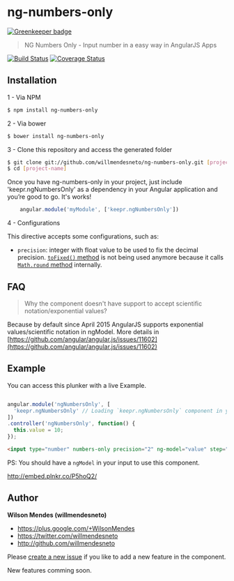 # ng-numbers-only

[![Greenkeeper badge](https://badges.greenkeeper.io/willmendesneto/ng-numbers-only.svg)](https://greenkeeper.io/)

> NG Numbers Only - Input number in a easy way in AngularJS Apps

[![Build Status](https://travis-ci.org/willmendesneto/ng-numbers-only.png?branch=master)](https://travis-ci.org/willmendesneto/ng-numbers-only)
[![Coverage Status](https://coveralls.io/repos/willmendesneto/ng-numbers-only/badge.svg?branch=master)](https://coveralls.io/r/willmendesneto/ng-numbers-only?branch=master)


## Installation

1 - Via NPM

```bash
$ npm install ng-numbers-only
```

2 - Via bower

```bash
$ bower install ng-numbers-only
```

3 - Clone this repository and access the generated folder

```bash
$ git clone git://github.com/willmendesneto/ng-numbers-only.git [project-name]
$ cd [project-name]
```
Once you have ng-numbers-only in your project, just include 'keepr.ngNumbersOnly' as a dependency in your Angular application and you’re good to go. It's works!

```javascript
    angular.module('myModule', ['keepr.ngNumbersOnly'])
```

4 - Configurations

This directive accepts some configurations, such as:

- `precision`: integer with float value to be used to fix the decimal precision. [`toFixed()` method](https://developer.mozilla.org/en-US/docs/Web/JavaScript/Reference/Global_Objects/Number/toFixed) is not being used anymore because it calls [`Math.round` method](https://developer.mozilla.org/pt-BR/docs/Web/JavaScript/Reference/Global_Objects/Math/round) internally.

## FAQ

> Why the component doesn't have support to accept scientific notation/exponential values?

Because by default since April 2015 AngularJS supports exponential values/scientific notation in ngModel. More details in [https://github.com/angular/angular.js/issues/11602](https://github.com/angular/angular.js/issues/11602)

## Example

You can access this plunker with a live Example.

```javascript

angular.module('ngNumbersOnly', [
  'keepr.ngNumbersOnly' // Loading `keepr.ngNumbersOnly` component in your application
])
.controller('ngNumbersOnly', function() {
  this.value = 10;
});
```

```html
<input type="number" numbers-only precision="2" ng-model="value" step="0.10" min="0" />
```

PS: You should have a `ngModel` in your input to use this component.

http://embed.plnkr.co/P5hoQ2/


## Author

**Wilson Mendes (willmendesneto)**
+ <https://plus.google.com/+WilsonMendes>
+ <https://twitter.com/willmendesneto>
+ <http://github.com/willmendesneto>


Please [create a new issue](https://github.com/willmendesneto/ng-numbers-only/issues) if you like to add a new feature in the component.

New features comming soon.
